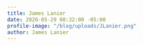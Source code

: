```yaml
---
title: James Lanier
date: 2020-05-29 08:32:00 -05:00
profile-image: "/blog/uploads/JLanier.png"
author: James Lanier
---
```


